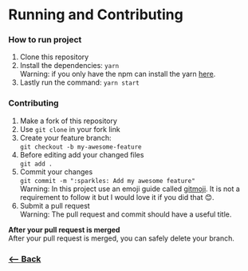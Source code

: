 # Running and Contributing

### How to run project
1. Clone this repository
2. Install the dependencies: `yarn`<br>
Warning: if you only have the npm can install the yarn [here](https://yarnpkg.com/getting-started/install).
3. Lastly run the command: `yarn start`

### Contributing
1. Make a fork of this repository
2. Use `git clone` in your fork link
3. Create your feature branch:<br>`git checkout -b my-awesome-feature`
4. Before editing add your changed files<br>
`git add .`
5. Commit your changes<br>
`git commit -m ":sparkles: Add my awesome feature"`<br>
Warning: In this project use an emoji guide called [gitmoji](https://gitmoji.carloscuesta.me/). It is not a requirement to follow it but I would love it if you did that :blush:.
6. Submit a pull request<br>
Warning: The pull request and commit should have a useful title.

**After your pull request is merged**<br>
After your pull request is merged, you can safely delete your branch.

### [<-- Back](https://github.com/franciscocandido/say-hello/)
